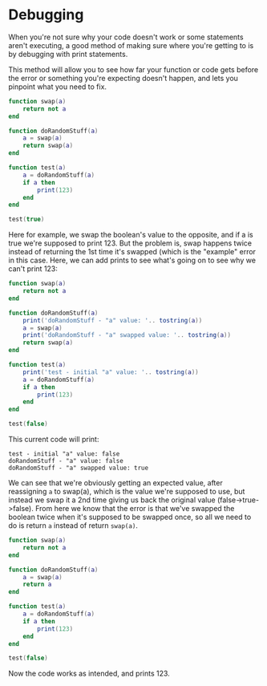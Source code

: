 # Debugging

When you're not sure why your code doesn't work or some statements aren't executing, a good method of making sure where you're getting to is by debugging with print statements.

This method will allow you to see how far your function or code gets before the error or something you're expecting doesn't happen, and lets you pinpoint what you need to fix.

```lua
function swap(a)
	return not a
end

function doRandomStuff(a)
	a = swap(a)
	return swap(a)
end

function test(a)
	a = doRandomStuff(a)
	if a then
		print(123)
	end
end

test(true)
```

Here for example, we swap the boolean's value to the opposite, and if a is true we're supposed to print 123. But the problem is, swap happens twice instead of returning the 1st time it's swapped (which is the "example" error in this case. Here, we can add prints to see what's going on to see why we can't print 123:

```lua
function swap(a)
	return not a
end

function doRandomStuff(a)
	print('doRandomStuff - "a" value: '.. tostring(a))
	a = swap(a)
	print('doRandomStuff - "a" swapped value: '.. tostring(a))
	return swap(a)
end

function test(a)
	print('test - initial "a" value: '.. tostring(a))
	a = doRandomStuff(a)
	if a then
		print(123)
	end
end

test(false)
```

This current code will print:

```
test - initial "a" value: false
doRandomStuff - "a" value: false
doRandomStuff - "a" swapped value: true
```

We can see that we're obviously getting an expected value, after reassigning `a` to swap(a), which is the value we're supposed to use, but instead we swap it a 2nd time giving us back the original value (false->true->false). From here we know that the error is that we've swapped the boolean twice when it's supposed to be swapped once, so all we need to do is return `a` instead of return `swap(a)`.

```lua
function swap(a)
	return not a
end

function doRandomStuff(a)
	a = swap(a)
	return a
end

function test(a)
	a = doRandomStuff(a)
	if a then
		print(123)
	end
end

test(false)
```

Now the code works as intended, and prints 123.
